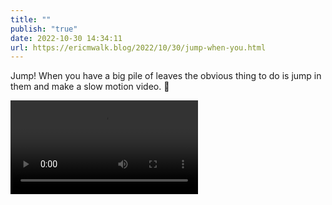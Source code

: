 ```yaml
---
title: ""
publish: "true"
date: 2022-10-30 14:34:11
url: https://ericmwalk.blog/2022/10/30/jump-when-you.html
---
```

Jump! When you have a big pile of leaves the obvious thing to do is jump in them and make a slow motion video. 🍂

<video src="https://ericmwalk.blog/uploads/2024/img-0687.mov" controls></video>